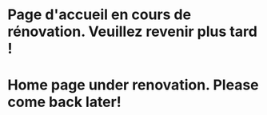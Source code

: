 # Page d'accueil en cours de rénovation. Veuillez revenir plus tard !
# Home page under renovation. Please come back later!
